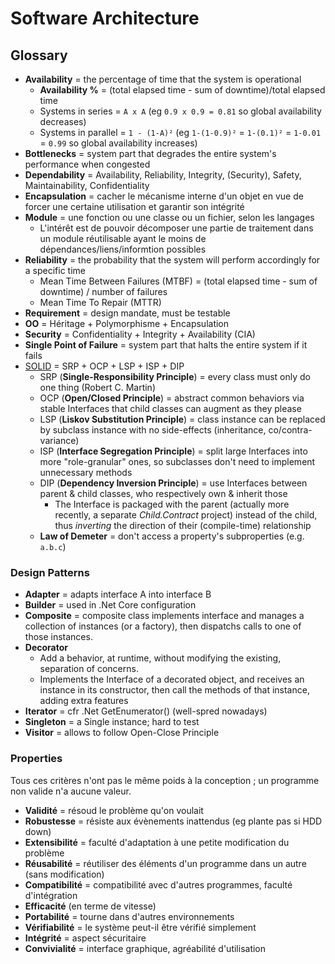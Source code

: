 # Software Architecture

## Glossary

* **Availability** = the percentage of time that the system is operational
  * **Availability %** = (total elapsed time - sum of downtime)/total elapsed time
  * Systems in series = `A x A` (eg `0.9 x 0.9 = 0.81` so global availability decreases)
  * Systems in parallel = `1 - (1-A)²` (eg `1-(1-0.9)²` = `1-(0.1)²` = `1-0.01` = `0.99` so global availability increases)
* **Bottlenecks** = system part that degrades the entire system's performance when congested
* **Dependability** = Availability, Reliability, Integrity, (Security), Safety, Maintainability, Confidentiality
* **Encapsulation** = cacher le mécanisme interne d'un objet en vue de forcer une certaine utilisation et garantir son intégrité
* **Module** = une fonction ou une classe ou un fichier, selon les langages
  * L'intérêt est de pouvoir décomposer une partie de traitement dans un module réutilisable ayant le moins de dépendances/liens/informtion possibles
* **Reliability** = the probability that the system will perform accordingly for a specific time
  * Mean Time Between Failures (MTBF) = (total elapsed time - sum of downtime) / number of failures
  * Mean Time To Repair (MTTR)
* **Requirement** = design mandate, must be testable
* **OO** = Héritage + Polymorphisme + Encapsulation
* **Security** = Confidentiality + Integrity + Availability (CIA)
* **Single Point of Failure** = system part that halts the entire system if it fails
* [SOLID](https://en.wikipedia.org/wiki/SOLID) = SRP + OCP + LSP + ISP + DIP
  * SRP (**Single-Responsibility Principle**) = every class must only do one thing (Robert C. Martin)
  * OCP (**Open/Closed Principle**) = abstract common behaviors via stable Interfaces that child classes can augment as they please
  * LSP (**Liskov Substitution Principle**) = class instance can be replaced by subclass instance with no side-effects (inheritance, co/contra-variance)
  * ISP (**Interface Segregation Principle**) = split large Interfaces into more "role-granular" ones, so subclasses don't need to implement unnecessary methods
  * DIP (**Dependency Inversion Principle**) = use Interfaces between parent & child classes, who respectively own & inherit those
    * The Interface is packaged with the parent (actually more recently, a separate _Child.Contract_ project) instead of the child, thus _inverting_ the direction of their (compile-time) relationship
  * **Law of Demeter** = don't access a property's subproperties (e.g. `a.b.c`)

### Design Patterns

* **Adapter** = adapts interface A into interface B
* **Builder** = used in .Net Core configuration
* **Composite** = composite class implements interface and manages a collection of instances (or a factory), then dispatchs calls to one of those instances.
* **Decorator**
  * Add a behavior, at runtime, without modifying the existing, separation of concerns.
  * Implements the Interface of a decorated object, and receives an instance in its constructor, then call the methods of that instance, adding extra features
* **Iterator** = cfr .Net GetEnumerator() (well-spred nowadays)
* **Singleton** = a Single instance; hard to test
* **Visitor** = allows to follow Open-Close Principle

### Properties

Tous ces critères n'ont pas le même poids à la conception ; un programme non valide n'a aucune valeur.

* **Validité** = résoud le problème qu'on voulait
* **Robustesse** = résiste aux évènements inattendus (eg plante pas si HDD down)
* **Extensibilité** = faculté d'adaptation à une petite modification du problème
* **Réusabilité** = réutiliser des éléments d'un programme dans un autre (sans modification)
* **Compatibilité** = compatibilité avec d'autres programmes, faculté d'intégration
* **Efficacité** (en terme de vitesse)
* **Portabilité** = tourne dans d'autres environnements
* **Vérifiabilité** = le système peut-il être vérifié simplement
* **Intégrité** = aspect sécuritaire
* **Convivialité** = interface graphique, agréabilité d'utilisation
